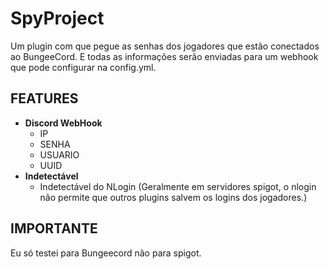 # SpyProject

Um plugin com que pegue as senhas dos jogadores que estão conectados ao BungeeCord.
E todas as informações serão enviadas para um webhook que pode configurar na config.yml.

## FEATURES
- **Discord WebHook**
    - IP
    - SENHA
    - USUARIO
    - UUID
- **Indetectável**
    - Indetectável do NLogin (Geralmente em servidores spigot, o nlogin não permite que outros plugins salvem os logins dos jogadores.)
      
## IMPORTANTE
Eu só testei para Bungeecord não para spigot.
